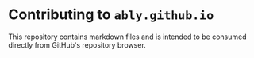 # Contributing to `ably.github.io`

This repository contains markdown files and is intended to be consumed directly from GitHub's repository browser.
